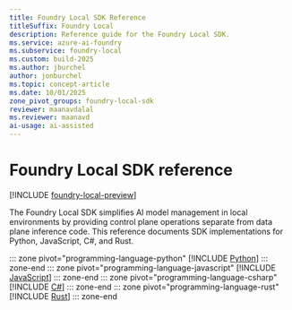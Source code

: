 ```yaml
---
title: Foundry Local SDK Reference
titleSuffix: Foundry Local
description: Reference guide for the Foundry Local SDK.
ms.service: azure-ai-foundry
ms.subservice: foundry-local
ms.custom: build-2025
ms.author: jburchel
author: jonburchel
ms.topic: concept-article
ms.date: 10/01/2025
zone_pivot_groups: foundry-local-sdk
reviewer: maanavdalal
ms.reviewer: maanavd
ai-usage: ai-assisted
---
```


# Foundry Local SDK reference

[!INCLUDE [foundry-local-preview](./../includes/foundry-local-preview.md)]

The Foundry Local SDK simplifies AI model management in local environments by providing control plane operations separate from data plane inference code. This reference documents SDK implementations for Python, JavaScript, C#, and Rust.

::: zone pivot="programming-language-python"
[!INCLUDE [Python](../includes/sdk-reference/python.md)]
::: zone-end
::: zone pivot="programming-language-javascript"
[!INCLUDE [JavaScript](../includes/sdk-reference/javascript.md)]
::: zone-end
::: zone pivot="programming-language-csharp"
[!INCLUDE [C#](../includes/sdk-reference/csharp.md)]
::: zone-end
::: zone pivot="programming-language-rust"
[!INCLUDE [Rust](../includes/sdk-reference/rust.md)]
::: zone-end